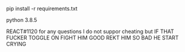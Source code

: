 pip install -r requirements.txt

python 3.8.5

REACT#1120 for any questions
I do not suppor cheating but IF THAT FUCKER TOGGLE ON FIGHT HIM GOOD REKT HIM SO BAD HE START CRYING
